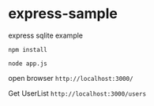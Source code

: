 # express-sample
express sqlite example

 
`npm install`

`node app.js`

open browser 
`http://localhost:3000/`

Get UserList
`http://localhost:3000/users`

